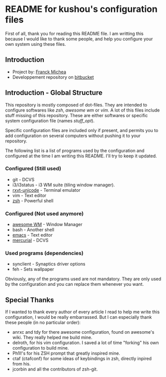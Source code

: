 README for kushou's configuration files
=======================================

First of all, thank you for reading this README file. I am writting this
because I would like to thank some people, and help you configure your own
system using these files.

Introduction
------------

* Project by: [Franck Michea][1]
* Developpement repository on [bitbucket][2]

Introduction - Global Structure
-------------------------------

This repository is mostly composed of dot-files. They are intended to configure
softwares like *zsh*, *awesome wm* or *vim*. A lot of this files include stuff
missing of this repository. These are either softwares or specific system
configuration file (names *stuff_opt*).

Specific configuration files are included only if present, and permits you to
add configuration on several computers without pushing it to your repository.

The following list is a list of programs used by the configuration and
configured at the time I am writing this README. I'll try to keep it updated.

### Configured (Still used)

* git - DCVS
* i3/i3status - i3 WM suite (tiling window manager).
* [rxvt-unicode][3] - Terminal emulator
* vim - Text editor
* [zsh][4] - Powerful shell

### Configured (Not used anymore)

* [awesome WM][5] - Window Manager
* bash - Another shell
* [emacs][6] - Text editor
* [mercurial][7] - DCVS

### Used programs (dependencies)

* synclient - Synaptics driver options
* feh - Sets wallpaper

Obviously, any of the programs used are not mandatory. They are only used by
the configuration and you can replace them whenever you want.

Special Thanks
--------------

If I wanted to thank every author of every article I read to help me write this
configuration, I would be really embarrassed. But I can especially thank these
people (in no particular order):

* anrxc and tdy for there awesome configuration, found on awesome's wiki. They
  really helped me build mine.
* delroth, for his vim configuration. I saved a lot of time "forking" his own
  configuration to build mine.
* Ph1l!'s for his ZSH prompt that greatly inspired mine.
* ctaf (ctafconf) for some ideas of keybindings in zsh, directly inpired from
  his.
* jcorbin and all the contributors of zsh-git.

[1]: mailto:franck.michea@gmail.com
[2]: https://bitbucket.org/kushou/configs
[3]: http://software.schmorp.de/pkg/rxvt-unicode.html
[4]: http://www.zsh.org/
[5]: http://awesome.naquadah.org/
[6]: http://www.gnu.org/software/emacs/
[7]: http://mercurial.selenic.com/
